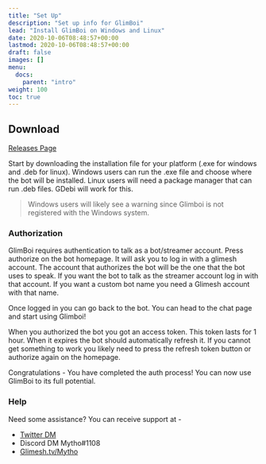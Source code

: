 ```yaml
---
title: "Set Up"
description: "Set up info for GlimBoi"
lead: "Install GlimBoi on Windows and Linux"
date: 2020-10-06T08:48:57+00:00
lastmod: 2020-10-06T08:48:57+00:00
draft: false
images: []
menu:
  docs:
    parent: "intro"
weight: 100
toc: true
---
```


## Download

[Releases Page](https://github.com/aMytho/GlimBoi/releases/latest)

Start by downloading the installation file for your platform (.exe for windows and .deb for linux). Windows users can run the .exe file and choose where the bot will be installed. Linux users will need a package manager that can run .deb files. GDebi will work for this.

> Windows users will likely see a warning since Glimboi is not registered with the Windows system.


### Authorization

GlimBoi requires authentication to talk as a bot/streamer account. Press authorize on the bot homepage. It will ask you to log in with a glimesh account. The account that authorizes the bot will be the one that the bot uses to speak. If you want the bot to talk as the streamer account log in with that account. If you want a custom bot name you need a Glimesh account with that name.

Once logged in you can go back to the bot. You can head to the chat page and start using Glimboi!

When you authorized the bot you got an access token. This token lasts for 1 hour. When it expires the bot should automatically refresh it. If you cannot get something to work you likely need to press the refresh token button or authorize again on the homepage.

Congratulations - You have completed the auth process!
You can now use GlimBoi to its full potential.

### Help

Need some assistance? You can receive support at -
- [Twitter DM](https://twitter.com/MythoGM)
- Discord DM Mytho#1108
- [Glimesh.tv/Mytho](https://glimesh.tv/Mytho)
